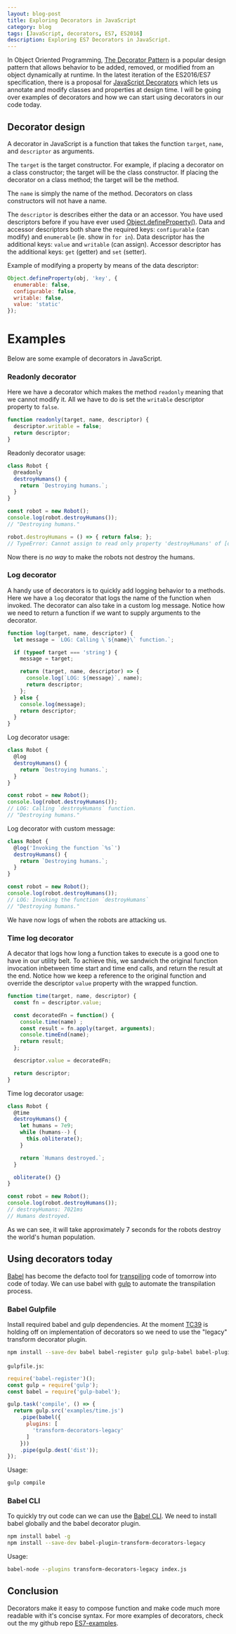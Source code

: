 ```yaml
---
layout: blog-post
title: Exploring Decorators in JavaScript
category: blog
tags: [JavaScript, decorators, ES7, ES2016]
description: Exploring ES7 Decorators in JavaScript.
---
```

In Object Oriented Programming, [The Decorator Pattern](https://en.wikipedia.org/wiki/Decorator_pattern) is a popular design pattern that allows behavior to be added, removed, or modified from an object dynamically at runtime. In the latest iteration of the ES2016/ES7 specification, there is a proposal for [JavaScript Decorators](https://github.com/wycats/javascript-decorators) which lets us annotate and modify classes and properties at design time. I will be going over examples of decorators and how we can start using decorators in our code today.

## Decorator design

A decorator in JavaScript is a function that takes the function `target`, `name`, and `descriptor` as arguments.

The `target` is the target constructor. For example, if placing a decorator on a class constructor; the target will be the class constructor. If placing the decorator on a class method; the target will be the method.

The `name` is simply the name of the method. Decorators on class constructors will not have a name.

The `descriptor` is describes either the data or an accessor. You have used descriptors before if you have ever used [Object.defineProperty()](https://developer.mozilla.org/en-US/docs/Web/JavaScript/Reference/Global_Objects/Object/defineProperty). Data and accessor descriptors both share the required keys: `configurable` (can modify) and `enumerable` (ie. show in `for in`). Data descriptor has the additional keys: `value` and `writable` (can assign). Accessor descriptor has the additional keys: `get` (getter) and `set` (setter).

Example of modifying a property by means of the data descriptor:

```javascript
Object.defineProperty(obj, 'key', {
  enumerable: false,
  configurable: false,
  writable: false,
  value: 'static'
});
```

# Examples

Below are some example of decorators in JavaScript.

### Readonly decorator

Here we have a decorator which makes the method `readonly` meaning that we cannot modify it. All we have to do is set the `writable` descriptor property to `false`.

```javascript
function readonly(target, name, descriptor) {
  descriptor.writable = false;
  return descriptor;
}
```

Readonly decorator usage:

```javascript
class Robot {
  @readonly
  destroyHumans() {
    return `Destroying humans.`;
  }
}

const robot = new Robot();
console.log(robot.destroyHumans());
// "Destroying humans."

robot.destroyHumans = () => { return false; };
// TypeError: Cannot assign to read only property 'destroyHumans' of [object Object]
```

Now there is *no way* to make the robots not destroy the humans.

### Log decorator

A handy use of decorators is to quickly add logging behavior to a methods. Here we have a `log` decorator that logs the name of the function when invoked. The decorator can also take in a custom log message. Notice how we need to return a function if we want to supply arguments to the decorator.

```javascript
function log(target, name, descriptor) {
  let message = `LOG: Calling \`${name}\` function.`;

  if (typeof target === 'string') {
    message = target;

    return (target, name, descriptor) => {
      console.log(`LOG: ${message}`, name);
      return descriptor;
    };
  } else {
    console.log(message);
    return descriptor;
  }
}
```

Log decorator usage:

```javascript
class Robot {
  @log
  destroyHumans() {
    return `Destroying humans.`;
  }
}

const robot = new Robot();
console.log(robot.destroyHumans());
// LOG: Calling `destroyHumans` function.
// "Destroying humans."
```

Log decorator with custom message:

```javascript
class Robot {
  @log('Invoking the function `%s`')
  destroyHumans() {
    return `Destroying humans.`;
  }
}

const robot = new Robot();
console.log(robot.destroyHumans());
// LOG: Invoking the function `destroyHumans`
// "Destroying humans."
```

We have now logs of when the robots are attacking us.

### Time log decorator

A decator that logs how long a function takes to execute is a good one to have in our utility belt. To achieve this, we sandwich the original function invocation inbetween time start and time end calls, and return the result at the end. Notice how we keep a reference to the original function and override the descriptor `value` property with the wrapped function.

```javascript
function time(target, name, descriptor) {
  const fn = descriptor.value;

  const decoratedFn = function() {
    console.time(name) ;
    const result = fn.apply(target, arguments);
    console.timeEnd(name);
    return result;
  };

  descriptor.value = decoratedFn;

  return descriptor;
}
```

Time log decorator usage:

```javascript
class Robot {
  @time
  destroyHumans() {
    let humans = 7e9;
    while (humans--) {
      this.obliterate();
    }

    return `Humans destroyed.`;
  }

  obliterate() {}
}

const robot = new Robot();
console.log(robot.destroyHumans());
// destroyHumans: 7021ms
// Humans destroyed.
```

As we can see, it will take approximately 7 seconds for the robots destroy the world's human population.

## Using decorators today

[Babel](https://babeljs.io/) has become the defacto tool for [transpiling](https://en.wikipedia.org/wiki/Source-to-source_compiler) code of tomorrow into code of today. We can use babel with [gulp](http://gulpjs.com/) to automate the transpilation process.

### Babel Gulpfile

Install required babel and gulp dependencies. At the moment [TC39](http://www.ecma-international.org/memento/TC39.htm) is holding off on implementation of decorators so we need to use the "legacy" transform decorator plugin.

```bash
npm install --save-dev babel babel-register gulp gulp-babel babel-plugin-transform-decorators-legacy
```

`gulpfile.js`:

```javascript
require('babel-register')();
const gulp = require('gulp');
const babel = require('gulp-babel');

gulp.task('compile', () => {
  return gulp.src('examples/time.js')
    .pipe(babel({
      plugins: [
        'transform-decorators-legacy'
      ]
    }))
    .pipe(gulp.dest('dist'));
});
```

Usage:

```bash
gulp compile
```

### Babel CLI

To quickly try out code can we can use the [Babel CLI](https://babeljs.io/docs/usage/cli/). We need to install babel globally and the babel decorator plugin.

```bash
npm install babel -g
npm install --save-dev babel-plugin-transform-decorators-legacy
```

Usage:

```bash
babel-node --plugins transform-decorators-legacy index.js
```

## Conclusion

Decorators make it easy to compose function and make code much more readable with it's concise syntax. For more examples of decorators, check out the my github repo [ES7-examples](https://github.com/miguelmota/es7-examples).
